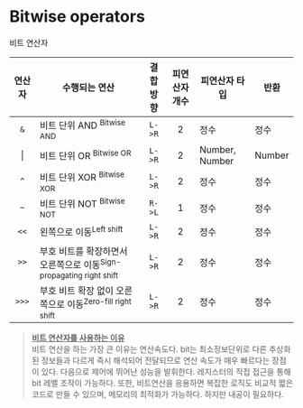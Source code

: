 # Bitwise operators

<p class="sub-title">비트 연산자</p>

|연산자|수행되는 연산|결합방향|피연산자 개수|피연산자 타입|반환|
|:---:|---|:---:|:---:|---|---|
|`&`|비트 단위 AND <sup>Bitwise AND</sup>|`L->R`|2|정수|정수|
|&#x007C;|비트 단위 OR <sup>Bitwise OR</sup>|`L->R`|2|Number, Number|Number|
|`^`|비트 단위 XOR <sup>Bitwise XOR</sup>|`L->R`|2|정수|정수|
|`~`|비트 단위 NOT <sup>Bitwise NOT</sup>|`R->L`|1|정수|정수|
|`<<`|왼쪽으로 이동<sup>Left shift</sup>|`L->R`|2|정수|정수|
|`>>`|부호 비트를 확장하면서 오른쪽으로 이동<sup>Sign-propagating right shift</sup>|`L->R`|2|정수|정수|
|`>>>`|부호 비트 확장 없이 오른쪽으로 이동<sup>Zero-fill right shift</sup>|`L->R`|2|정수|정수|

> **<u>비트 연산자를 사용하는 이유</u>**  
>  비트 연산을 하는 가장 큰 이유는 연산속도다.  bit는 최소정보단위로 다른 추상화된 정보들과 다르게 즉시 해석되어 전달되므로 연산 속도가 매우 빠르다는 장점이 있다.
> 다음으로 제어에 뛰어난 성능을 발휘한다. 레지스터의 직접 접근을 통해 bit 레벨 조작이 가능하다. 
> 또한, 비트연산을 응용하면 복잡한 로직도 비교적 짧은 코드로 만들 수 있으며, 메모리의 최적화가 가능하다. 하지만 내공이 필요하다.